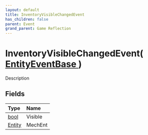 ```yaml
---
layout: default
title: InventoryVisibleChangedEvent
has_children: false
parent: Event
grand_parent: Game Reflection
---
```

# InventoryVisibleChangedEvent( [ EntityEventBase ](/riftbreaker-wiki/docs/game-reflection/events/entity_event_base/) )
Description 

## Fields

| Type | Name |
|:----------|:--------------|
| [bool](/riftbreaker-wiki/docs/game-reflection/components/bool/) | Visible |
| [Entity](/riftbreaker-wiki/docs/game-reflection/classes/entity/) | MechEnt |

